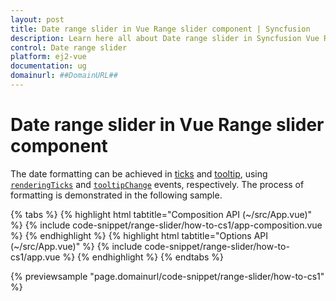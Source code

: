 ```yaml
---
layout: post
title: Date range slider in Vue Range slider component | Syncfusion
description: Learn here all about Date range slider in Syncfusion Vue Range slider component of Syncfusion Essential JS 2 and more.
control: Date range slider 
platform: ej2-vue
documentation: ug
domainurl: ##DomainURL##
---
```


# Date range slider in Vue Range slider component

The date formatting can be achieved in [ticks](https://ej2.syncfusion.com/vue/documentation/api/slider/#ticks) and [tooltip](https://ej2.syncfusion.com/vue/documentation/api/slider/#tooltip), using [`renderingTicks`](https://ej2.syncfusion.com/vue/documentation/api/slider/#renderingticks) and [`tooltipChange`](https://ej2.syncfusion.com/vue/documentation/api/slider/#tooltipchange) events, respectively. The process of formatting is demonstrated in the following sample.

{% tabs %}
{% highlight html tabtitle="Composition API (~/src/App.vue)" %}
{% include code-snippet/range-slider/how-to-cs1/app-composition.vue %}
{% endhighlight %}
{% highlight html tabtitle="Options API (~/src/App.vue)" %}
{% include code-snippet/range-slider/how-to-cs1/app.vue %}
{% endhighlight %}
{% endtabs %}
        
{% previewsample "page.domainurl/code-snippet/range-slider/how-to-cs1" %}
